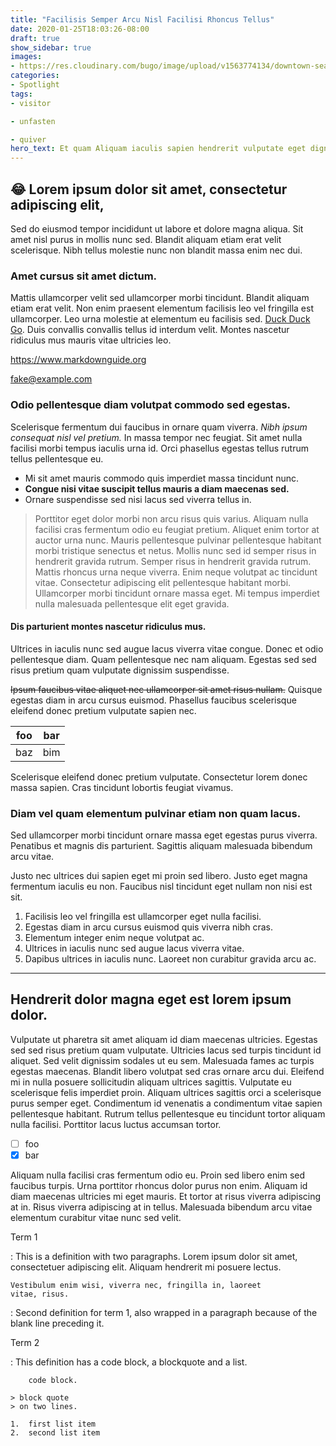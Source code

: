 ```yaml
---
title: "Facilisis Semper Arcu Nisl Facilisi Rhoncus Tellus"
date: 2020-01-25T18:03:26-08:00
draft: true
show_sidebar: true
images:
- https://res.cloudinary.com/bugo/image/upload/v1563774134/downtown-seattle-at-night.jpg
categories:
- Spotlight
tags:
- visitor

- unfasten

- quiver
hero_text: Et quam Aliquam iaculis sapien hendrerit vulputate eget dignissim
---
```

## :joy: Lorem ipsum dolor sit amet, consectetur adipiscing elit,

Sed do eiusmod tempor incididunt ut labore et dolore magna aliqua. Sit amet nisl purus in mollis nunc sed. Blandit aliquam etiam erat velit scelerisque. Nibh tellus molestie nunc non blandit massa enim nec dui.

### Amet cursus sit amet dictum.

Mattis ullamcorper velit sed ullamcorper morbi tincidunt. Blandit aliquam etiam erat velit. Non enim praesent elementum facilisis leo vel fringilla est ullamcorper. Leo urna molestie at elementum eu facilisis sed. [Duck Duck Go](https://duckduckgo.com "The best search engine for privacy"). Duis convallis convallis tellus id interdum velit. Montes nascetur ridiculus mus mauris vitae ultricies leo.

<https://www.markdownguide.org>

<fake@example.com>

### Odio pellentesque diam volutpat commodo sed egestas.

Scelerisque fermentum dui faucibus in ornare quam viverra. *Nibh ipsum consequat nisl vel pretium.* In massa tempor nec feugiat. Sit amet nulla facilisi morbi tempus iaculis urna id. Orci phasellus egestas tellus rutrum tellus pellentesque eu. 

* Mi sit amet mauris commodo quis imperdiet massa tincidunt nunc. 
* **Congue nisi vitae suscipit tellus mauris a diam maecenas sed.** 
* Ornare suspendisse sed nisi lacus sed viverra tellus in.

> Porttitor eget dolor morbi non arcu risus quis varius. Aliquam nulla facilisi cras fermentum odio eu feugiat pretium. Aliquet enim tortor at auctor urna nunc. Mauris pellentesque pulvinar pellentesque habitant morbi tristique senectus et netus. Mollis nunc sed id semper risus in hendrerit gravida rutrum. Semper risus in hendrerit gravida rutrum. Mattis rhoncus urna neque viverra. Enim neque volutpat ac tincidunt vitae. Consectetur adipiscing elit pellentesque habitant morbi. Ullamcorper morbi tincidunt ornare massa eget. Mi tempus imperdiet nulla malesuada pellentesque elit eget gravida.

#### Dis parturient montes nascetur ridiculus mus.

Ultrices in iaculis nunc sed augue lacus viverra vitae congue. Donec et odio pellentesque diam. Quam pellentesque nec nam aliquam. Egestas sed sed risus pretium quam vulputate dignissim suspendisse. 


~~Ipsum faucibus vitae aliquet nec ullamcorper sit amet risus nullam.~~ Quisque egestas diam in arcu cursus euismod. Phasellus faucibus scelerisque eleifend donec pretium vulputate sapien nec. 

| foo | bar |
| --- | --- |
| baz | bim |

Scelerisque eleifend donec pretium vulputate. Consectetur lorem donec massa sapien. Cras tincidunt lobortis feugiat vivamus.

### Diam vel quam elementum pulvinar etiam non quam lacus.

Sed ullamcorper morbi tincidunt ornare massa eget egestas purus viverra. Penatibus et magnis dis parturient. Sagittis aliquam malesuada bibendum arcu vitae.

Justo nec ultrices dui sapien eget mi proin sed libero. Justo eget magna fermentum iaculis eu non. Faucibus nisl tincidunt eget nullam non nisi est sit. 

1. Facilisis leo vel fringilla est ullamcorper eget nulla facilisi. 
2. Egestas diam in arcu cursus euismod quis viverra nibh cras. 
3. Elementum integer enim neque volutpat ac. 
4. Ultrices in iaculis nunc sed augue lacus viverra vitae. 
5. Dapibus ultrices in iaculis nunc. Laoreet non curabitur gravida arcu ac.

***

## Hendrerit dolor magna eget est lorem ipsum dolor.

Vulputate ut pharetra sit amet aliquam id diam maecenas ultricies. Egestas sed sed risus pretium quam vulputate. Ultricies lacus sed turpis tincidunt id aliquet. Sed velit dignissim sodales ut eu sem. Malesuada fames ac turpis egestas maecenas. Blandit libero volutpat sed cras ornare arcu dui. Eleifend mi in nulla posuere sollicitudin aliquam ultrices sagittis. Vulputate eu scelerisque felis imperdiet proin. Aliquam ultrices sagittis orci a scelerisque purus semper eget. Condimentum id venenatis a condimentum vitae sapien pellentesque habitant. Rutrum tellus pellentesque eu tincidunt tortor aliquam nulla facilisi. Porttitor lacus luctus accumsan tortor.

- [ ] foo
- [x] bar

Aliquam nulla facilisi cras fermentum odio eu. Proin sed libero enim sed faucibus turpis. Urna porttitor rhoncus dolor purus non enim. Aliquam id diam maecenas ultricies mi eget mauris. Et tortor at risus viverra adipiscing at in. Risus viverra adipiscing at in tellus. Malesuada bibendum arcu vitae elementum curabitur vitae nunc sed velit.

Term 1

:   This is a definition with two paragraphs. Lorem ipsum 
    dolor sit amet, consectetuer adipiscing elit. Aliquam 
    hendrerit mi posuere lectus.

    Vestibulum enim wisi, viverra nec, fringilla in, laoreet
    vitae, risus.

:   Second definition for term 1, also wrapped in a paragraph
    because of the blank line preceding it.

Term 2

:   This definition has a code block, a blockquote and a list.

        code block.

    > block quote
    > on two lines.

    1.  first list item
    2.  second list item